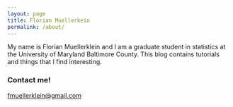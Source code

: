 ```yaml
---
layout: page
title: Florian Muellerkein
permalink: /about/
---
```


My name is Florian Muellerklein and I am a graduate student in statistics at the University of Maryland Baltimore County. This blog contains tutorials and things that I find interesting.

### Contact me!
[fmuellerklein@gmail.com](mailto:fmuellerklein@gmail.com)
